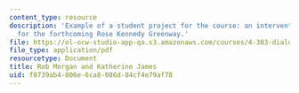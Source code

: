 ```yaml
---
content_type: resource
description: 'Example of a student project for the course: an intervention proposed
  for the forthcoming Rose Kennedy Greenway.'
file: https://ol-ocw-studio-app-qa.s3.amazonaws.com/courses/4-303-dialogue-in-art-architecture-and-urbanism-fall-2003/f8739ab4806e6ca8086d84cf4e79af78_robkate.pdf
file_type: application/pdf
resourcetype: Document
title: Rob Morgan and Katherine James
uid: f8739ab4-806e-6ca8-086d-84cf4e79af78
---
```


